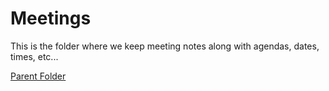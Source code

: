 # Meetings
This is the folder where we keep meeting notes along with agendas, dates, times, etc...

[Parent Folder](../../../WTX)
